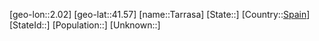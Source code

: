 ﻿---
location: [41.57,2.02]
type: City
tags:
- geo/City


SpocWebEntityId: 34769
isDeleted: false
confidential: public

---
[geo-lon::2.02]
[geo-lat::41.57]
[name::Tarrasa]
[State::]
[Country::[Spain](geo/Continent/Europe/Spain.md)]
[StateId::]
[Population::]
[Unknown::]

